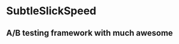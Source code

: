 SubtleSlickSpeed
================

A/B testing framework with much awesome
---------------------------------------

